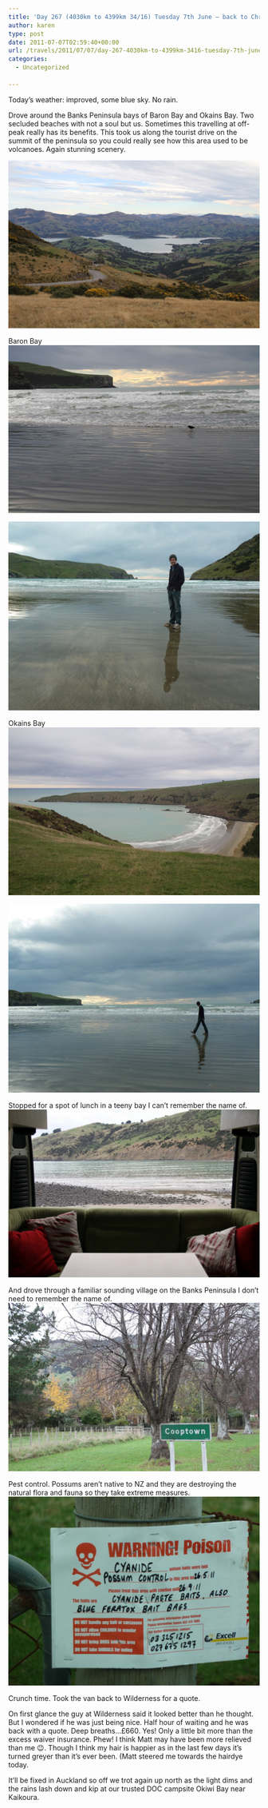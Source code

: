 ```yaml
---
title: 'Day 267 (4030km to 4399km 34/16) Tuesday 7th June – back to Christchurch & back to Okiwi Bay, Kaikoura'
author: karen
type: post
date: 2011-07-07T02:59:40+00:00
url: /travels/2011/07/07/day-267-4030km-to-4399km-3416-tuesday-7th-june-back-to-christchurch-back-to-okiwi-bay-kaikoura/
categories:
  - Uncategorized

---
```

Today’s weather: improved, some blue sky. No rain.

Drove around the Banks Peninsula bays of Baron Bay and Okains Bay. Two secluded beaches with not a soul but us. Sometimes this travelling at off-peak really has its benefits. This took us along the tourist drive on the summit of the peninsula so you could really see how this area used to be volcanoes. Again stunning scenery.

![](/travels-wp-content/uploads/2011/07/IMG_7451.jpg)

Baron Bay![](/travels-wp-content/uploads/2011/07/IMG_7466.jpg)

![](/travels-wp-content/uploads/2011/07/P1070220.jpg)

Okains Bay![](/travels-wp-content/uploads/2011/07/IMG_7477.jpg)

![](/travels-wp-content/uploads/2011/07/P1070234.jpg)

Stopped for a spot of lunch in a teeny bay I can’t remember the name of.![](/travels-wp-content/uploads/2011/07/IMG_7483.jpg)

And drove through a familiar sounding village on the Banks Peninsula I don’t need to remember the name of.![](/travels-wp-content/uploads/2011/07/IMG_7488.jpg)

Pest control. Possums aren’t native to NZ and they are destroying the natural flora and fauna so they take extreme measures.![](/travels-wp-content/uploads/2011/07/P1070212.jpg)

Crunch time. Took the van back to Wilderness for a quote. 

On first glance the guy at Wilderness said it looked better than he thought. But I wondered if he was just being nice. Half hour of waiting and he was back with a quote. Deep breaths…£660. Yes! Only a little bit more than the excess waiver insurance. Phew! I think Matt may have been more relieved than me 😉. Though I think my hair is happier as in the last few days it’s turned greyer than it’s ever been. (Matt steered me towards the hairdye today.

It’ll be fixed in Auckland so off we trot again up north as the light dims and the rains lash down and kip at our trusted DOC campsite Okiwi Bay near Kaikoura.

 [1]: http://www.mattburns.co.uk/travels/wp-content/uploads/2011/07/IMG_7451.jpg
 [2]: http://www.mattburns.co.uk/travels/wp-content/uploads/2011/07/IMG_7466.jpg
 [3]: http://www.mattburns.co.uk/travels/wp-content/uploads/2011/07/P1070220.jpg
 [4]: http://www.mattburns.co.uk/travels/wp-content/uploads/2011/07/IMG_7477.jpg
 [5]: http://www.mattburns.co.uk/travels/wp-content/uploads/2011/07/P1070234.jpg
 [6]: http://www.mattburns.co.uk/travels/wp-content/uploads/2011/07/IMG_7483.jpg
 [7]: http://www.mattburns.co.uk/travels/wp-content/uploads/2011/07/IMG_7488.jpg
 [8]: http://www.mattburns.co.uk/travels/wp-content/uploads/2011/07/P1070212.jpg